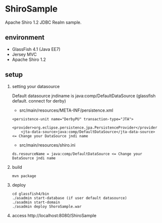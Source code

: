 ShiroSample
===========

Apache Shiro 1.2 JDBC Realm sample.

environment
-------------
* GlassFish 4.1 (Java EE7)
* Jersey MVC
* Apache Shiro 1.2

setup
--------
1. setting your datasource

    Default datasource jndiname is java:comp/DefaultDataSource (glassfish default. connect for derby)

    * src/main/resources/META-INF/persistence.xml

    ```
    <persistence-unit name="DerbyPU" transaction-type="JTA">
        <provider>org.eclipse.persistence.jpa.PersistenceProvider</provider>
        <jta-data-source>java:comp/DefaultDataSource</jta-data-source> <= Change your DataSource jndi name
    ```

    * src/main/resources/shiro.ini

    ```
    ds.resourceName = java:comp/DefaultDataSource <= Change your DataSource jndi name
    ```

2. build
    ```
    mvn package
    ```

3. deploy
    ```
    cd glassfish4/bin
    ./asadmin start-database (if user default datasource)
    ./asadmin start-domain
    ./asadmin deploy ShoroSample.war
    ```

4. access
    http://localhost:8080/ShiroSample
